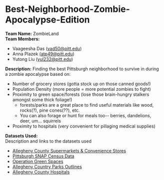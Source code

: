 # Best-Neighborhood-Zombie-Apocalypse-Edition
**Team Name:** ZombieLand   
**Team Members:** 
- Vaageesha Das (vad50@pitt.edu)  
- Anna Plazek (atp49@pitt.edu)  
- Yutong Liu (yul232@pitt.edu)  

**Description:** 
Finding the best Pittsburgh neighborhood to survive in during a zombie apocalypse based on:
- Number of grocery stores (gotta stock up on those canned goods!)  
- Population Density (more people = more potential zombies to fight)  
- Proximity to green space/forests (lose those brain-hungry stalkers amongst some thick foliage!)  
    - forests/parks are a great place to find useful materials like wood, rocks(?), pine cones(??), etc.  
    - You can also forage or hunt for meals too-- berries, dandelions, deer, um... squirrels   
- Proximity to hospitals (very convenient for pillaging medical supplies)  

**Datasets Used:**  
Description and links to the datasets used  
- [Allegheny County Supermarkets & Convenience Stores](https://data.wprdc.org/dataset/allegheny-county-supermarkets-convenience-stores)  
- [Pittsburgh SNAP Census Data](https://data.wprdc.org/dataset/pgh/resource/b7156251-6036-4b68-ad2a-95566c84343e)    
- [Operation Green Spaces](https://data.wprdc.org/dataset/operations-green-spaces)    
- [Allegheny Country Parks Outlines](https://data.wprdc.org/dataset/allegheny-county-parks-outlines)  
- [Allegheny County Hospitals](https://data.wprdc.org/dataset/hospitals)  


